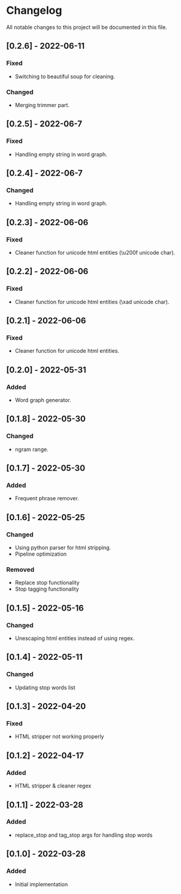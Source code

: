 # Changelog
All notable changes to this project will be documented in this file.

## [0.2.6] - 2022-06-11
### Fixed
- Switching to beautiful soup for cleaning.
### Changed
- Merging trimmer part.

## [0.2.5] - 2022-06-7
### Fixed
- Handling empty string in word graph.

## [0.2.4] - 2022-06-7
### Changed
- Handling empty string in word graph.

## [0.2.3] - 2022-06-06
### Fixed
- Cleaner function for unicode html entities (\u200f unicode char).

## [0.2.2] - 2022-06-06
### Fixed
- Cleaner function for unicode html entities (\xad unicode char).

## [0.2.1] - 2022-06-06
### Fixed
- Cleaner function for unicode html entities.

## [0.2.0] - 2022-05-31
### Added
- Word graph generator.

## [0.1.8] - 2022-05-30
### Changed
- ngram range.

## [0.1.7] - 2022-05-30
### Added
- Frequent phrase remover.

## [0.1.6] - 2022-05-25
### Changed
- Using python parser for html stripping.
- Pipeline optimization

### Removed
- Replace stop functionality
- Stop tagging functionality

## [0.1.5] - 2022-05-16
### Changed
- Unescaping html entities instead of using regex.

## [0.1.4] - 2022-05-11
### Changed
- Updating stop words list

## [0.1.3] - 2022-04-20
### Fixed
- HTML stripper not working properly

## [0.1.2] - 2022-04-17
### Added
- HTML stripper & cleaner regex

## [0.1.1] - 2022-03-28
### Added
- replace_stop and tag_stop args for handling stop words

## [0.1.0] - 2022-03-28
### Added
- Initial implementation
